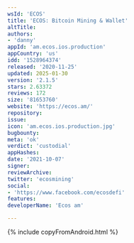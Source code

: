 ```yaml
---
wsId: 'ECOS'
title: 'ECOS: Bitcoin Mining & Wallet'
altTitle: 
authors:
- 'danny'
appId: 'am.ecos.ios.production'
appCountry: 'us'
idd: '1528964374'
released: '2020-11-25'
updated: 2025-01-30
version: '2.1.5'
stars: 2.63372
reviews: 172
size: '81653760'
website: 'https://ecos.am/'
repository: 
issue: 
icon: 'am.ecos.ios.production.jpg'
bugbounty: 
meta: 'ok'
verdict: 'custodial'
appHashes: 
date: '2021-10-07'
signer: 
reviewArchive: 
twitter: 'ecosmining'
social:
- 'https://www.facebook.com/ecosdefi'
features: 
developerName: 'Ecos am'

---
```


{% include copyFromAndroid.html %}
